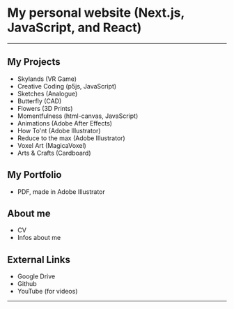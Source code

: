 # My personal website (Next.js, JavaScript, and React)

___

## My Projects
- Skylands (VR Game)
- Creative Coding (p5js, JavaScript)
- Sketches (Analogue)
- Butterfly (CAD)
- Flowers (3D Prints)
- Momentfulness (html-canvas, JavaScript)
- Animations (Adobe After Effects)
- How To'nt (Adobe Illustrator)
- Reduce to the max (Adobe Illustrator)
- Voxel Art (MagicaVoxel)
- Arts & Crafts (Cardboard)

## My Portfolio
- PDF, made in Adobe Illustrator

## About me
- CV
- Infos about me

## External Links
- Google Drive
- Github
- YouTube (for videos)
___
